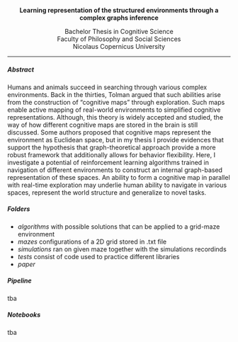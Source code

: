 <p align="center">
  <b>Learning representation of the structured environments through a complex graphs inference</b><br>
</p>

<p align="center">
  Bachelor Thesis in Cognitive Science <br>
  Faculty of Philosophy and Social Sciences <br>
  Nicolaus Copernicus University <br>
</p>

-------------------------------------------------------------------------------------------------------

##### Abstract

Humans and animals succeed in searching through various complex environments. Back in the thirties, Tolman argued that such abilities arise from the construction of “cognitive maps” through exploration. Such maps enable active mapping of real-world environments to simplified cognitive representations. Although, this theory is widely accepted and studied, the way of how different cognitive maps are stored in the brain is still discussed. Some authors proposed that cognitive maps represent the environment as Euclidean space, but in my thesis I provide evidences that support the hypothesis that graph-theoretical approach provide a more robust framework that additionally allows for behavior flexibility. Here, I investigate a potential of reinforcement learning algorithms trained in navigation of different environments to construct an internal graph-based representation of these spaces. An ability to form a cognitive map in parallel with real-time exploration may underlie human ability to navigate in various spaces, represent the world structure and generalize to novel tasks.
  
  ##### Folders
 

- <i> algorithms </i> with possible solutions that can be applied to a grid-maze environment
- <i> mazes </i> configurations of a 2D grid stored in .txt file
- <i> simulations </i> ran on given maze together with the simulations recordinds
- <i> tests </i> consist of code used to practice different libraries 
- <i> paper </i> 


 ##### Pipeline
 
 tba

 
 ##### Notebooks
 
 tba
